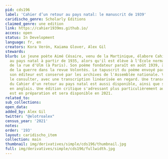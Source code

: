 ```yaml
---
pid: cds196
label: 'Cahier d’un retour au pays natal: le manuscrit de 1939'
caridischo_genre: Scholarly Editions
claimed_genre: une edition
link: https://cahier1939ms.github.io/
access: open
status: In Development
language: fr, en
creators: Kora Verón, Kaiama Glover, Alex Gil
stewards:
blurb: Le jeune poète Aimé Césaire, venu de la Martinique, élabore Cahier d'un retour
  au pays natal à partir de 1935, alors qu'il est élève à l'École normale supérieure
  de la rue d'Ulm (à Paris). Son poème fondateur paraît en août 1939, à la veille
  de la guerre dans la revue Volontés. Le tapuscrit du poème envoyé par Césaire à
  son éditeur est conservé par les archives de l'Assemblée nationale. Vous pouvez
  le consulter, avec une transcription linéarisée en regard. Une transcription simplifiée
  du Cahier d'un retour au pays natal est aussi disponible, ainsi que sa traduction
  en anglais. Une édition critique s'adressant plus particulièrement aux étudiants
  est en préparation et sera disponible en 2021.
related_to:
sub_collections:
open_data:
added_by: Alex Gil
twitter: "@elotroalex"
census_year: '2021'
notes:
order: '193'
layout: caridischo_item
collection: main
thumbnail: img/derivatives/simple/cds196/thumbnail.jpg
full: img/derivatives/simple/cds196/fullwidth.jpg
---
```


